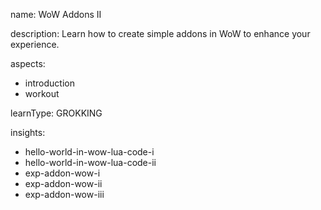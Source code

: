 name: WoW Addons II

description: Learn how to create simple addons in WoW to enhance your experience.

aspects:
  - introduction
  - workout

learnType: GROKKING

insights:
  - hello-world-in-wow-lua-code-i
  - hello-world-in-wow-lua-code-ii
  - exp-addon-wow-i
  - exp-addon-wow-ii
  - exp-addon-wow-iii
